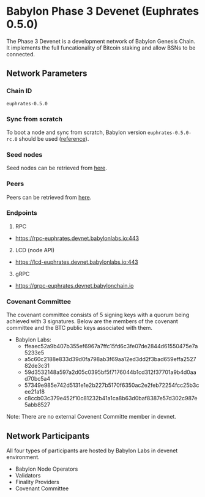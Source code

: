 # Babylon Phase 3 Devenet (Euphrates 0.5.0)

The Phase 3 Devenet is a development network of Babylon Genesis Chain. It implements the full funcationality of Bitcoin staking and allow BSNs to be connected. 

## Network Parameters

### Chain ID

`euphrates-0.5.0`

### Sync from scratch

To boot a node and sync from scratch, Babylon version `euphrates-0.5.0-rc.0` should be used
([reference](https://github.com/babylonlabs-io/babylon/releases/tag/euphrates-0.5.0-rc.0)).

### Seed nodes

Seed nodes can be retrieved from [here](./seeds.txt).

### Peers

Peers can be retrieved from [here](./peers.txt).

### Endpoints

1. RPC

- https://rpc-euphrates.devnet.babylonlabs.io:443

2. LCD (node API)

- https://lcd-euphrates.devnet.babylonlabs.io:443

3. gRPC

- https://grpc-euphrates.devnet.babylonchain.io

### Covenant Committee

The covenant committee consists of 5 signing keys with a quorum being achieved
with 3 signatures. Below are the members of the covenant committee and the
BTC public keys associated with them.

* Babylon Labs:
    * ffeaec52a9b407b355ef6967a7ffc15fd6c3fe07de2844d61550475e7a5233e5
    * a5c60c2188e833d39d0fa798ab3f69aa12ed3dd2f3bad659effa252782de3c31
    * 59d3532148a597a2d05c0395bf5f7176044b1cd312f37701a9b4d0aad70bc5a4
    * 57349e985e742d5131e1e2b227b5170f6350ac2e2feb72254fcc25b3cee21a18
    * c8ccb03c379e452f10c81232b41a1ca8b63d0baf8387e57d302c987e5abb8527

Note: There are no external Covenent Committe member in devnet.

## Network Participants

All four types of participants are hosted by Babylon Labs in devenet environment.

- Babylon Node Operators
- Validators
- Finality Providers
- Covenant Committee